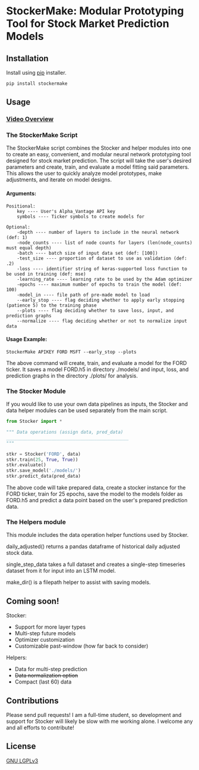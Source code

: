 # StockerMake: Modular Prototyping Tool for Stock Market Prediction Models

## Installation

Install using [pip](https://pypi.org/project/StockerMake/) installer.

```bash
pip install stockermake
```

## Usage

### [Video Overview](https://www.youtube.com/watch?v=wJASzHNqNXE&t)

### The StockerMake Script

The StockerMake script combines the Stocker and helper modules into one to create an easy, convenient, and modular neural network prototyping tool designed for stock market prediction. The script will take the user's desired parameters and create, train, and evaluate a model fitting said parameters. This allows the user to quickly analyze model prototypes, make adjustments, and iterate on model designs.

#### Arguments:
    Positional:
        key ---- User's Alpha_Vantage API key
        symbols ---- Ticker symbols to create models for

    Optional:
        -depth ---- number of layers to include in the neural network (def: 1)
        -node_counts ---- list of node counts for layers (len(node_counts) must equal depth)
        -batch ---- batch size of input data set (def: [100])
        -test_size ---- proportion of dataset to use as validation (def: .2)
        -loss ---- identifier string of keras-supported loss function to be used in training (def: mse)
        -learning_rate ---- learning rate to be used by the Adam optimizer
        -epochs ---- maximum number of epochs to train the model (def: 100)
        -model_in ---- file path of pre-made model to load
        --early_stop ---- flag deciding whether to apply early stopping (patience 5) to the training phase
        --plots ---- flag deciding whether to save loss, input, and prediction graphs
        --normalize ---- flag deciding whether or not to normalize input data

#### Usage Example:
    StockerMake APIKEY FORD MSFT --early_stop --plots

The above command will create, train, and evaluate a model for the FORD ticker. It saves a model FORD.h5 in directory ./models/ and input, loss, and prediction graphs in the directory ./plots/ for analysis.

### The Stocker Module

If you would like to use your own data pipelines as inputs, the Stocker and data helper modules can be used separately from the main script.

```Python
from Stocker import *

""" Data operations (assign data, pred_data)
______________________________________________
"""

stkr = Stocker('FORD', data)
stkr.train(25, True, True))
stkr.evaluate()
stkr.save_model('./models/')
stkr.predict_data(pred_data)
```
The above code will take prepared data, create a stocker instance for the FORD ticker, train for 25 epochs, save the model to the models folder as FORD.h5 and predict a data point based on the user's prepared prediction data.

### The Helpers module

This module includes the data operation helper functions used by Stocker.

daily_adjusted() returns a pandas dataframe of historical daily adjusted stock data.

single_step_data takes a full dataset and creates a single-step timeseries dataset from it for input into an LSTM model.

make_dir() is a filepath helper to assist with saving models.

## Coming soon!

Stocker:
- Support for more layer types
- Multi-step future models
- Optimizer customization
- Customizable past-window (how far back to consider)

Helpers:
- Data for multi-step prediction
- ~~Data normalization option~~
- Compact (last 60) data

## Contributions

Please send pull requests! I am a full-time student, so development and support for Stocker will likely be slow with me working alone. I welcome any and all efforts to contribute!

## License

[GNU LGPLv3](https://choosealicense.com/licenses/lgpl-3.0/)